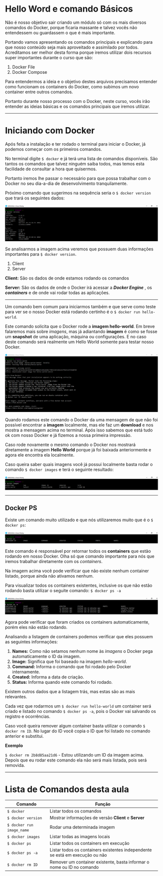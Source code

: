 # Hello Word e comando Básicos

Não é nosso objetivo sair criando um módulo só com os mais diversos comandos do Docker, porque ficaria massante e talvez vocês não entendessem ou guardassem o que é mais importante.

Portando vamos apresentando os comandos principais e explicando para que nosso conteúdo seja mais aproveitado e assimilado por todos. Acreditamos ser melhor desta forma porque iremos utilizar dois recursos super importantes durante o curso que são:

1. Docker File
2. Docker Compose

Para entendermos a ideia e o objetivo destes arquivos precisamos entender como funcionam os containers do Docker, como subimos um novo container entre outros comandos.

Portanto durante nosso processo com o Docker, neste curso, vocês irão entender as ideias básicas e os comandos principais que iremos utilizar.

***

# Iniciando com Docker

Após feita a instalação e ter rodado o terminal para iniciar o Docker, já podemos começar com os primeiros comandos.

No terminal digite `$ docker` e já terá uma lista de comandos disponíveis. São tantos os comandos que talvez ninguém saiba todos, mas temos esta facilidade de consultar a hora que quisermos.

Portanto iremos lhe passar o necessário para que possa trabalhar com o Docker no seu dia-a-dia de desenvolvimento tranquilamente.

Próximo comando que sugerimos na sequência seria o `$ docker version` que trará os seguintes dados:

![Docker Version](./images/docker-version-command.png "Docker Version Command")

Se analisarmos a imagem acima veremos que possuem duas informações importantes para `$ docker version`.

1. Client
2. Server

**Client:** São os dados de onde estamos rodando os comandos

**Server:** São os dados de onde o Docker irá acessar a **_Docker Engine_** , os **_containers_** e de onde vai rodar todas as aplicações.

***

Um comando bem comum para iniciarmos também e que serve como teste para ver se o nosso Docker está rodando certinho é o `$ docker run hello-world`.

Este comando solicita que o Docker rode a **imagem hello-world**. Em breve falaremos mais sobre _imagens_, mas já adiantando **imagem** é como se fosse um **snapshot** de uma aplicação, máquina ou configurações. E no caso deste comando será realmente um Hello World somente para testar nosso Docker.

![Docker Hello World](./images/docker-hello-world.png "Hello World")

Quando rodamos este comando o Docker da uma mensagem de que não foi possível encontrar a **imagem** localmente, mas ele faz um **download** e nos mostra a mensagem acima no terminal. Após isso sabemos que está tudo ok com nosso Docker e já fizemos a nossa primeira impressão.

Caso rode novamente o mesmo comando o Docker nos mostrará diretamente a imagem **Hello World** porque já foi baixada anteriormente e agora ele encontra ela localmente.

Caso queira saber quais imagens você já possui localmente basta rodar o comando `$ docker images` e terá o seguinte resultado:

![Docker Images](./images/docker-images.png "Docker Imagens")

***

## Docker PS

Existe um comando muito utilizado e que nós utilizaremos muito que é o `$ docker ps`:

![Docker ps](./images/docker-ps.png "Docker ps")

Este comando é responsável por retornar todos os **containers** que estão rodando em nosso Docker. Olha só que comando importante para nós que iremos trabalhar diretamente com os _containers_.

Na imagem acima você pode verificar que não existe nenhum container listado, porque ainda não ativamos nenhum.

Para visualizar todos os containers existentes, inclusive os que não estão rodando basta utilizar o seguite comando: `$ docker ps -a`

![Docker ps -a](./images/docker-ps-a.png "Docker ps -a")

Agora pode verificar que foram criados os containers automaticamente, porém eles não estão rodando.

Analisando a listagem de containers podemos verificar que eles possuem as seguintes informações:

1. **Names:** Como não setamos nenhum nome às _imagens_ o Docker pega automaticamente o ID da imagem.
2. **Image:** Significa que foi baseado na imagem _hello-world_.
3. **Command:** Informa o comando que foi rodado pelo Docker internamente.
4. **Created:** Informa a data de criação.
5. **Status:** Informa quando este comando foi rodado.

Existem outros dados que a listagem trás, mas estas são as mais relevantes.

Cada vez que rodarmos um `$ docker run hello-world` um container será criado e listado no comando `$ docker ps -a`, pois o Docker vai salvando os registro e ocorrências.

Caso você queira remover algum container basta utilizar o comando `$ docker rm ID`. No lugar do ID você copia o ID que foi listado no comando anterior e substitui.

**Exemplo**

`$ docker rm 2b8d85aa21d6` - Estou utilizando um ID da imagem acima. Depois que eu rodar este comando ela não será mais listada, pois será removida.

***

# Lista de Comandos desta aula

Comando | Função
------------ | ------------
`$ docker` | Listar todos os comandos
`$ docker version` | Mostrar informações de versão **Client** e **Server**
`$ docker run image_name` | Rodar uma determinada imagem
`$ docker images` | Listar todas as imagens locais
`$ docker ps` | Listar todos os containers em execução
`$ docker ps -a` | Listar todos os containers existentes independente se está em execução ou não
`$ docker rm ID` | Remover um container existente, basta informar o nome ou ID no comando
